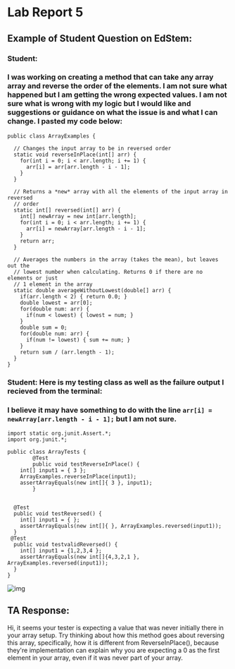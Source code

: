 # Lab Report 5

## Example of Student Question on EdStem:

### Student:

### I was working on creating a method that can take any array array and reverse the order of the elements. I am not sure what happened but I am getting the wrong expected values. I am not sure what is wrong with my logic but I would like and suggestions or guidance on what the issue is and what I can change. I pasted my code below:
```
public class ArrayExamples {

  // Changes the input array to be in reversed order
  static void reverseInPlace(int[] arr) {
    for(int i = 0; i < arr.length; i += 1) {
      arr[i] = arr[arr.length - i - 1];
    }
  }

  // Returns a *new* array with all the elements of the input array in reversed
  // order
  static int[] reversed(int[] arr) {
    int[] newArray = new int[arr.length];
    for(int i = 0; i < arr.length; i += 1) {
      arr[i] = newArray[arr.length - i - 1];
    }
    return arr;
  }

  // Averages the numbers in the array (takes the mean), but leaves out the
  // lowest number when calculating. Returns 0 if there are no elements or just
  // 1 element in the array
  static double averageWithoutLowest(double[] arr) {
    if(arr.length < 2) { return 0.0; }
    double lowest = arr[0];
    for(double num: arr) {
      if(num < lowest) { lowest = num; }
    }
    double sum = 0;
    for(double num: arr) {
      if(num != lowest) { sum += num; }
    }
    return sum / (arr.length - 1);
  }
}
```
### Student: Here is my testing class as well as the failure output I recieved from the terminal:
### I believe it may have something to do with the line ` arr[i] = newArray[arr.length - i - 1]; ` but I am not sure.
```
import static org.junit.Assert.*;
import org.junit.*;

public class ArrayTests {
        @Test
        public void testReverseInPlace() {
    int[] input1 = { 3 };
    ArrayExamples.reverseInPlace(input1);
    assertArrayEquals(new int[]{ 3 }, input1);
        }


  @Test
  public void testReversed() {
    int[] input1 = { };
    assertArrayEquals(new int[]{ }, ArrayExamples.reversed(input1));
  }
 @Test
  public void testvalidReversed() {
    int[] input1 = {1,2,3,4 };
    assertArrayEquals(new int[]{4,3,2,1 }, ArrayExamples.reversed(input1));
  }
}
```

![img](https://cdn.discordapp.com/attachments/974137838180380672/1216163120867835975/Screenshot_2024-03-09_at_3.12.46_PM.png?ex=65ff632b&is=65ecee2b&hm=929385c21eba2239a6e0d782943a98ef4894f4809339bf131b8cda88cd29e0e7&)

## TA Response:

Hi, it seems your tester is expecting a value that was never initially there in your array setup. Try thinking about how this method goes about reversing this array, specifically, how it is different from ReverseInPlace(), because they're implementation can explain why you are expecting a 0 as the first element in your array, even if it was never part of your array.
